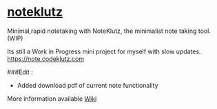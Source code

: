 # [noteklutz](https://note.codeklutz.com)
Minimal,rapid notetaking with NoteKlutz, the minimalist note taking tool.(WIP)

Its still a Work in Progress mini project for myself with slow updates.
https://note.codeklutz.com

###Edit :
- Added download pdf of current note functionality 

More information available [Wiki](https://github.com/shwetarkadam/noteklutz/wiki)

